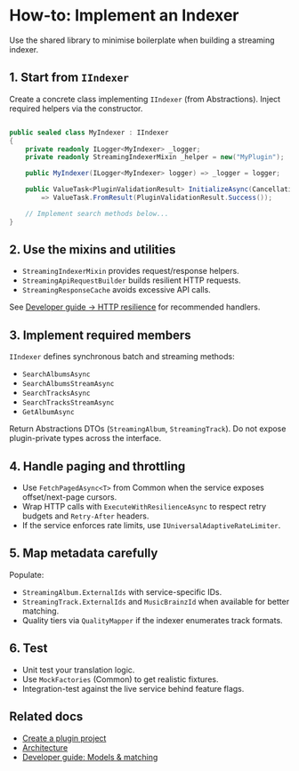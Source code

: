 # How-to: Implement an Indexer

Use the shared library to minimise boilerplate when building a streaming indexer.

## 1. Start from `IIndexer`
Create a concrete class implementing `IIndexer` (from Abstractions). Inject required helpers via the constructor.

```csharp

public sealed class MyIndexer : IIndexer
{
    private readonly ILogger<MyIndexer> _logger;
    private readonly StreamingIndexerMixin _helper = new("MyPlugin");

    public MyIndexer(ILogger<MyIndexer> logger) => _logger = logger;

    public ValueTask<PluginValidationResult> InitializeAsync(CancellationToken token = default)
        => ValueTask.FromResult(PluginValidationResult.Success());

    // Implement search methods below...
}

```

## 2. Use the mixins and utilities

- `StreamingIndexerMixin` provides request/response helpers.
- `StreamingApiRequestBuilder` builds resilient HTTP requests.
- `StreamingResponseCache` avoids excessive API calls.

See [Developer guide → HTTP resilience](../dev-guide/DEVELOPER_GUIDE.md#http-resilience) for recommended handlers.

## 3. Implement required members
`IIndexer` defines synchronous batch and streaming methods:

- `SearchAlbumsAsync`
- `SearchAlbumsStreamAsync`
- `SearchTracksAsync`
- `SearchTracksStreamAsync`
- `GetAlbumAsync`

Return Abstractions DTOs (`StreamingAlbum`, `StreamingTrack`). Do not expose plugin-private types across the interface.

## 4. Handle paging and throttling

- Use `FetchPagedAsync<T>` from Common when the service exposes offset/next-page cursors.
- Wrap HTTP calls with `ExecuteWithResilienceAsync` to respect retry budgets and `Retry-After` headers.
- If the service enforces rate limits, use `IUniversalAdaptiveRateLimiter`.

## 5. Map metadata carefully
Populate:

- `StreamingAlbum.ExternalIds` with service-specific IDs.
- `StreamingTrack.ExternalIds` and `MusicBrainzId` when available for better matching.
- Quality tiers via `QualityMapper` if the indexer enumerates track formats.

## 6. Test

- Unit test your translation logic.
- Use `MockFactories` (Common) to get realistic fixtures.
- Integration-test against the live service behind feature flags.

## Related docs

- [Create a plugin project](CREATE_PLUGIN.md)
- [Architecture](../concepts/ARCHITECTURE.md)
- [Developer guide: Models & matching](../dev-guide/DEVELOPER_GUIDE.md#models--matching)

